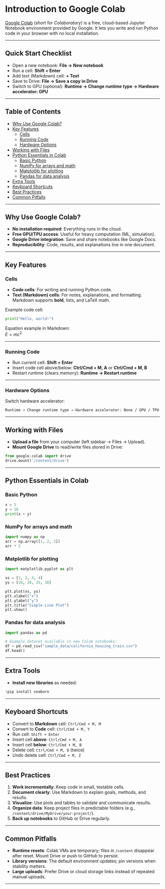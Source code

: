 # Introduction to Google Colab

[Google Colab](https://colab.research.google.com) (short for *Colaboratory*) is a free, cloud-based Jupyter Notebook environment provided by Google. It lets you write and run Python code in your browser with no local installation.

---

## Quick Start Checklist

- Open a new notebook: **File → New notebook**
- Run a cell: **Shift + Enter**
- Add text (Markdown) cell: **+ Text**
- Save to Drive: **File → Save a copy in Drive**
- Switch to GPU (optional): **Runtime → Change runtime type → Hardware accelerator: GPU**

---

## Table of Contents

- [Why Use Google Colab?](#why-use-google-colab)
- [Key Features](#key-features)
  - [Cells](#cells)
  - [Running Code](#running-code)
  - [Hardware Options](#hardware-options)
- [Working with Files](#working-with-files)
- [Python Essentials in Colab](#python-essentials-in-colab)
  - [Basic Python](#basic-python)
  - [NumPy for arrays and math](#numpy-for-arrays-and-math)
  - [Matplotlib for plotting](#matplotlib-for-plotting)
  - [Pandas for data analysis](#pandas-for-data-analysis)
- [Extra Tools](#extra-tools)
- [Keyboard Shortcuts](#keyboard-shortcuts)
- [Best Practices](#best-practices)
- [Common Pitfalls](#common-pitfalls)

---

## Why Use Google Colab?

- **No installation required**: Everything runs in the cloud.  
- **Free GPU/TPU access**: Useful for heavy computation (ML, simulation).  
- **Google Drive integration**: Save and share notebooks like Google Docs.  
- **Reproducibility**: Code, results, and explanations live in one document.  

---

## Key Features

### Cells

- **Code cells**: For writing and running Python code.  
- **Text (Markdown) cells**: For notes, explanations, and formatting. Markdown supports **bold**, lists, and LaTeX math.

Example code cell:
```python
print("Hello, world!")
```

Equation example in Markdown:  
$E = mc^2$

---

### Running Code

- Run current cell: **Shift + Enter**  
- Insert code cell above/below: **Ctrl/Cmd + M, A** or **Ctrl/Cmd + M, B**  
- Restart runtime (clears memory): **Runtime → Restart runtime**

---

### Hardware Options

Switch hardware accelerator:
```
Runtime → Change runtime type → Hardware accelerator: None / GPU / TPU
```

---

## Working with Files

- **Upload a file** from your computer (left sidebar → Files → Upload).  
- **Mount Google Drive** to read/write files stored in Drive:
```python
from google.colab import drive
drive.mount('/content/drive')
```

---

## Python Essentials in Colab

### Basic Python
```python
x = 5
y = 10
print(x + y)
```

### NumPy for arrays and math
```python
import numpy as np
arr = np.array([1, 2, 3])
arr * 2
```

### Matplotlib for plotting
```python
import matplotlib.pyplot as plt

xs = [1, 2, 3, 4]
ys = [10, 20, 25, 30]

plt.plot(xs, ys)
plt.xlabel("x")
plt.ylabel("y")
plt.title("Simple Line Plot")
plt.show()
```

### Pandas for data analysis
```python
import pandas as pd

# Example dataset available in new Colab notebooks:
df = pd.read_csv("sample_data/california_housing_train.csv")
df.head()
```

---

## Extra Tools


- **Install new libraries** as needed:
```python
!pip install seaborn
```

---

## Keyboard Shortcuts

- Convert to **Markdown** cell: `Ctrl/Cmd + M, M`  
- Convert to **Code** cell: `Ctrl/Cmd + M, Y`  
- Run cell: `Shift + Enter`  
- Insert cell **above**: `Ctrl/Cmd + M, A`  
- Insert cell **below**: `Ctrl/Cmd + M, B`  
- Delete cell: `Ctrl/Cmd + M, D` (twice)  
- Undo delete cell: `Ctrl/Cmd + M, Z`  

---

## Best Practices

1. **Work incrementally**: Keep code in small, testable cells.  
2. **Document clearly**: Use Markdown to explain goals, methods, and results.  
3. **Visualize**: Use plots and tables to validate and communicate results.  
4. **Organize data**: Keep project files in predictable folders (e.g., `/content/drive/MyDrive/your-project/`).  
5. **Back up notebooks** to GitHub or Drive regularly.  

---

## Common Pitfalls

- **Runtime resets**: Colab VMs are temporary; files in `/content` disappear after reset. Mount Drive or push to GitHub to persist.  
- **Library versions**: The default environment updates; pin versions when stability matters.  
- **Large uploads**: Prefer Drive or cloud storage links instead of repeated manual uploads.  

---

